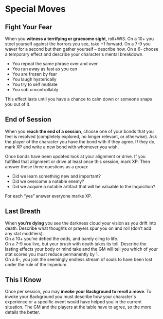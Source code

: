 # Special Moves

## Fight Your Fear
When you **witness a terrifying or gruesome sight**, roll+WIS. On a 10+ you steel yourself against the horrors you see, take +1 forward. On a 7-9 you waver for a second but then gather yourself – describe how. On a 6- choose a temporary effect and describe your character's mental breakdown.

  - You repeat the same phrase over and over
  - You run away as fast as you can
  - You are frozen by fear
  - You laugh hysterically
  - You try to self mutilate
  - You sob uncontrollably

This effect lasts until you have a chance to calm down or someone snaps you out of it.

## End of Session
When you **reach the end of a session**, choose one of your bonds that you feel is resolved (completely explored, no longer relevant, or otherwise). Ask the player of the character you have the bond with if they agree. If they do, mark XP and write a new bond with whomever you wish.

Once bonds have been updated look at your alignment or drive. If you fulfilled that alignment or drive at least once this session, mark XP. Then answer these three questions as a group:

  - Did we learn something new and important?
  - Did we overcome a notable enemy?
  - Did we acquire a notable artifact that will be valuable to the Inquisition?

For each “yes” answer everyone marks XP.

## Last Breath
When **you’re dying** you see the darkness cloud your vision as you drift into death. Describe what thoughts or prayers spur you on and roll (don’t add any stat modifiers).  
On a 10+ you’ve defied the odds, and barely cling to life.  
On a 7-9 you live, but your brush with death takes its toll. Describe the lasting effects your body or mind take and the GM will tell you which of your stat scores you must reduce permanently by 1.  
On a 6-, you join the seemingly endless stream of souls to have been lost under the rule of the Imperium.  

## This I Know
Once per session, you may **invoke your Background to reroll a move**. To invoke your Background you must describe how your character's experience or a specific event would have helped you in the current situation. The GM and the players at the table have to agree, so the more details the better.